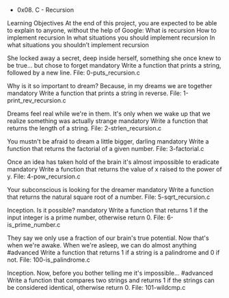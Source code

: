 * 0x08. C - Recursion

Learning Objectives At the end of this project, you are expected to be able to explain to anyone, without the help of Google:
What is recursion How to implement recursion In what situations you should implement recursion In what situations you shouldn’t implement recursion

She locked away a secret, deep inside herself, something she once knew to be true... but chose to forget mandatory Write a function that prints a string, followed by a new line. File: 0-puts_recursion.c

Why is it so important to dream? Because, in my dreams we are together mandatory Write a function that prints a string in reverse. File: 1-print_rev_recursion.c

Dreams feel real while we're in them. It's only when we wake up that we realize something was actually strange mandatory Write a function that returns the length of a string. File: 2-strlen_recursion.c

You mustn't be afraid to dream a little bigger, darling mandatory Write a function that returns the factorial of a given number. File: 3-factorial.c

Once an idea has taken hold of the brain it's almost impossible to eradicate mandatory Write a function that returns the value of x raised to the power of y. File: 4-pow_recursion.c

Your subconscious is looking for the dreamer mandatory Write a function that returns the natural square root of a number. File: 5-sqrt_recursion.c

Inception. Is it possible? mandatory Write a function that returns 1 if the input integer is a prime number, otherwise return 0. File: 6-is_prime_number.c

They say we only use a fraction of our brain's true potential. Now that's when we're awake. When we're asleep, we can do almost anything #advanced Write a function that returns 1 if a string is a palindrome and 0 if not. File: 100-is_palindrome.c

Inception. Now, before you bother telling me it's impossible... #advanced Write a function that compares two strings and returns 1 if the strings can be considered identical, otherwise return 0. File: 101-wildcmp.c
